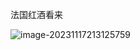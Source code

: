 法国红酒看来

![image-20231117213125759](https://raw.githubusercontent.com/mianmian11111/NLP__01/main/cjm/image-20231117213125759.png)